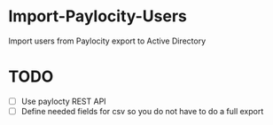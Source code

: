 # Import-Paylocity-Users
Import users from Paylocity export to Active Directory

# TODO
- [ ] Use paylocty REST API
- [ ] Define needed fields for csv so you do not have to do a full export
